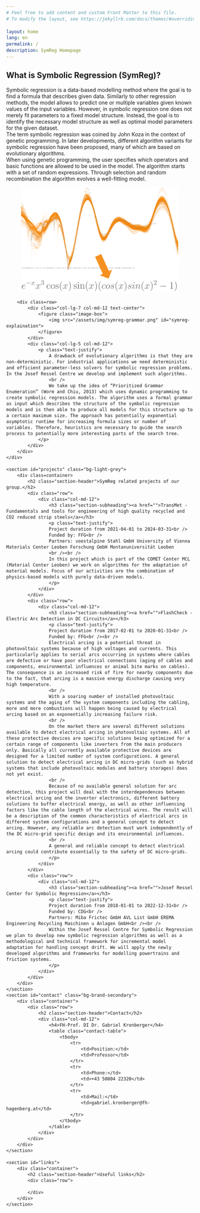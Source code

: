 ```yaml
---
# Feel free to add content and custom Front Matter to this file.
# To modify the layout, see https://jekyllrb.com/docs/themes/#overriding-theme-defaults

layout: home
lang: en
permalink: /
description: SymReg Homepage
---
```


<section id="info">
    <div class="container">
        <h2 class="section-header">What is Symbolic Regression (SymReg)?</h2>
        <div class=row>
            <div class="col-lg-5 col-md-12">
                <p class="text-justify">
                    Symbolic regression is a data-based modelling method where the goal is to find a formula that describes given data. Similarly to other regression methods, the model allows to predict one or multiple variables given known values of the input variables. However, in symbolic regression one does not merely fit parameters to a fixed model structure. Instead, the goal is to identify the necessary model structure as well as optimal model parameters for the given dataset.
                    <br/>
                    The term symbolic regression was coined by John Koza in the context of genetic programming. In later developments, different algorithm variants for symbolic regression have been proposed, many of which are based on evolutionary algorithms.<br />
                    When using genetic programming, the user specifies which operators and basic functions are allowed to be used in the model. The algorithm starts with a set of random expressions. Through selection and random recombination the algorithm evolves a well-fitting model.
                </p>
            </div>
            <div class="col-lg-7 col-md-12 text-center">
                <figure class="image-box">
                    <img src="/assets/img/symreg-explaination.png" id="symreg-explaination">
                </figure>
            </div>
        </div>

        <div class=row>
            <div class="col-lg-7 col-md-12 text-center">
                <figure class="image-box">
                    <img src="/assets/img/symreg-grammar.png" id="symreg-explaination">
                </figure>
            </div>
            <div class="col-lg-5 col-md-12">
                <p class="text-justify">
                    A drawback of evolutionary algorithms is that they are non-deterministic. For industrial applications we need deterministic and efficient parameter-less solvers for symbolic regression problems. In the Josef Ressel Centre we develop and implement such algorithms.
                    <br />
                    We take up the idea of “Prioritized Grammar Enumeration” (Worm and Chiu, 2013) which uses dynamic programming to create symbolic regression models. The algorithm uses a formal grammar as input which describes the structure of the symbolic regression models and is then able to produce all models for this structure up to a certain maximum size. The approach has potentially exponential asymptotic runtime for increasing formula sizes or number of variables. Therefore, heuristics are necessary to guide the search process to potentially more interesting parts of the search tree.
                </p>
            </div>
        </div>
    </div>

    <section id="projects" class="bg-light-grey">
        <div class=container>
            <h2 class="section-header">SymReg related projects of our group.</h2>
            <div class="row">
                <div class="col-md-12">
                    <h3 class="section-subheading"><a href="">TransMet - Fundamentals and tools for engineering of high quality recycled and CO2 reduced strip steels</a></h3>
                    <p class="text-justify">
                    Project duration from 2021-04-01 to 2024-03-31<br />
                    Funded by: FFG<br />
                    Partners: voestalpine Stahl GmbH University of Vienna Materials Center Leoben Forschung GmbH Montanuniversität Leoben
                    <br /><br />
                    In this project which is part of the COMET Center MCL (Material Center Leoben) we work on algorithms for the adaptation of material models. Focus of our activities are the combination of physics-based models with purely data-driven models.
                    </p>
                </div>
            </div>
            <div class="row">
                <div class="col-md-12">
                    <h3 class="section-subheading"><a href="">FlashCheck - Electric Arc Detection in DC Circuits</a></h3>
                    <p class="text-justify">
                    Project duration from 2017-02-01 to 2020-01-31<br />
                    Funded by: FFG<br /><br />
                    Electrical arcing is a potential threat in photovoltaic systems because of high voltages and currents. This particularly applies to serial arcs occurring in systems where cables are defective or have poor electrical connections (aging of cables and components, environmental influences or animal bite marks on cables). The consequence is an increased risk of fire for nearby components due to the fact, that arcing is a massive energy discharge causing very high temperature.
                    <br />
                    With a soaring number of installed photovoltaic systems and the aging of the system components including the cabling, more and more combustions will happen being caused by electrical arcing based on an exponentially increasing failure risk.
                    <br />
                    On the market there are several different solutions available to detect electrical arcing in photovoltaic systems. All of these protective devices are specific solutions being optimized for a certain range of components like inverters from the main producers only. Basically all currently available protective devices are designed for a limited number of system configurations. A general solution to detect electrical arcing in DC micro-grids (such as hybrid systems that include photovoltaic modules and battery storages) does not yet exist.
                    <br />
                    Because of no available general solution for arc detection, this project will deal with the interdependences between electrical arcing and the inverter electronics, different battery solutions to buffer electrical energy, as well as other influencing factors like the cable length of the electrical wires. The result will be a description of the common characteristics of electrical arcs in different system configurations and a general concept to detect arcing. However, any reliable arc detection must work independently of the DC micro-grid specific design and its environmental influences.
                    <br />
                    A general and reliable concept to detect electrical arcing could contribute essentially to the safety of DC micro-grids.
                    </p>
                </div>
            </div>
            <div class="row">
                <div class="col-md-12">
                    <h3 class="section-subheading"><a href="">Josef Ressel Center for Symbolic Regression</a></h3>
                    <p class="text-justify">
                    Project duration from 2018-01-01 to 2022-12-31<br />
                    Funded by: CDG<br />
                    Partners: Miba Frictec GmbH AVL List GmbH EREMA Engineering Recycling Maschinen u Anlagen GmbH<br /><br />
                    Within the Josef Ressel Centre for Symbolic Regression we plan to develop new symbolic regression algorithms as well as a methodological and technical framework for incremental model adaptation for handling concept drift. We will apply the newly developed algorithms and frameworks for modelling powertrains and friction systems.
                    </p>
                </div>
            </div>
        </div>
    </section>
    <section id="contact" class="bg-brand-secondary">
        <div class="container">
            <div class="row">
                <h2 class="section-header">Contact</h2>
                <div class="col-md-12">
                    <h4>FH-Prof. DI Dr. Gabriel Kronberger</h4>
                    <table class="contact-table">
                        <tbody>
                            <tr>
                                <td>Position:</td>
                                <td>Professor</td>
                            </tr>
                            <tr>
                                <td>Phone:</td>
                                <td>+43 50804 22320</td>
                            </tr>
                            <tr>
                                <td>Mail:</td>
                                <td>gabriel.kronberger@fh-hagenberg.at</td>
                            </tr>
                        </tbody>
                    </table>
                </div>
            </div>
        </div>
    </section>

    <section id="links">
        <div class="container">
            <h2 class="section-header">Useful links</h2>
            <div class="row">

            </div>
        </div>
    </section>
</section>
